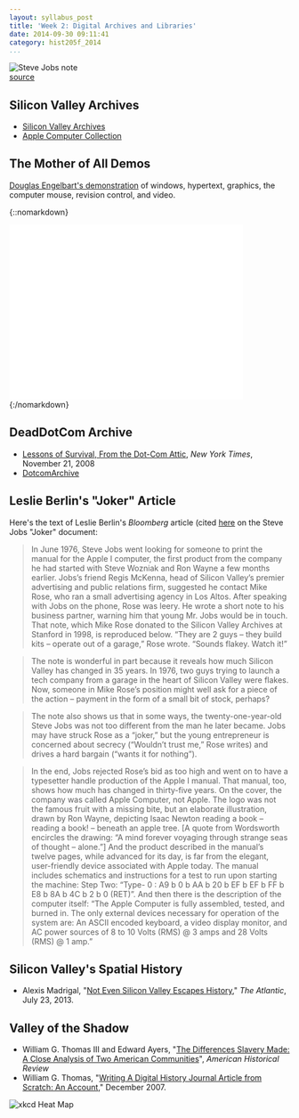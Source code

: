 ```yaml
---
layout: syllabus_post
title: 'Week 2: Digital Archives and Libraries'
date: 2014-09-30 09:11:41
category: hist205f_2014 
...
```


![Steve Jobs note][1]  
[source][2]

## Silicon Valley Archives

* [Silicon Valley Archives][3]
* [Apple Computer Collection][4]

## The Mother of All Demos

[Douglas Engelbart's demonstration][5] 
of windows, hypertext, graphics, the computer mouse, revision control, and 
video.

{::nomarkdown}
<iframe width="420" height="315" src="//www.youtube.com/embed/yJDv-zdhzMY" 
frameborder="0" allowfullscreen></iframe>
{:/nomarkdown}

## DeadDotCom Archive

* [Lessons of Survival, From the Dot-Com Attic][6], 
*New York Times*, November 21, 2008
* [DotcomArchive][7]

## Leslie Berlin's "Joker" Article

Here's the text of Leslie Berlin's *Bloomberg* article (cited [here][8] on the Steve Jobs "Joker" 
document:

> In June 1976, Steve Jobs went looking for someone to print the manual for 
> the Apple I computer, the first product from the company he had started with 
> Steve Wozniak and Ron Wayne a few months earlier. Jobs’s friend Regis 
> McKenna, head of Silicon Valley’s premier advertising and public relations 
> firm, suggested he contact Mike Rose, who ran a small advertising agency in 
> Los Altos.  After speaking with Jobs on the phone, Rose was leery.  He wrote 
> a short note to his business partner, warning him that young Mr. Jobs would 
> be in touch. That note, which Mike Rose donated to the Silicon Valley 
> Archives at Stanford in 1998, is reproduced below. “They are 2 guys – they 
> build kits – operate out of a garage,” Rose wrote. “Sounds flakey. Watch 
> it!”

> The note is wonderful in part because it reveals how much Silicon Valley has 
> changed in 35 years.  In 1976, two guys trying to launch a tech company from 
> a garage in the heart of Silicon Valley were flakes. Now, someone in Mike 
> Rose’s position might well ask for a piece of the action – payment in the 
> form of a small bit of stock, perhaps?

> The note also shows us that in some ways, the twenty-one-year-old Steve Jobs 
> was not too different from the man he later became.  Jobs may have struck 
> Rose as a “joker,” but the young entrepreneur is concerned about secrecy 
> (“Wouldn’t trust me,” Rose writes) and drives a hard bargain (“wants it for 
> nothing”).

> In the end, Jobs rejected Rose’s bid as too high and went on to have a 
> typesetter handle production of the Apple I manual.   That manual, too, 
> shows how much has changed in thirty-five years.  On the cover, the company 
> was called Apple Computer, not Apple.  The logo was not the famous fruit 
> with a missing bite, but an elaborate illustration, drawn by Ron Wayne, 
> depicting Isaac Newton reading a book – reading a book! – beneath an apple 
> tree.  [A quote from Wordsworth encircles the drawing: “A mind forever 
> voyaging through strange seas of thought – alone.”]
> And the product described in the manual’s twelve pages, while advanced for 
> its day, is far from the elegant, user-friendly device associated with Apple 
> today.  The manual includes schematics and instructions for a test to run 
> upon starting the machine:  Step Two: “Type- 0 : A9 b 0 b AA b 20 b EF b EF 
> b FF b E8 b 8A b 4C b 2 b 0 (RET)”.  And then there is the description of 
> the computer itself: “The Apple Computer is fully assembled, tested, and 
> burned in.  The only external devices necessary for operation of the system 
> are: An ASCII encoded keyboard, a video display monitor, and AC power 
> sources of 8 to 10 Volts (RMS) @ 3 amps and 28 Volts (RMS) @ 1 amp.”

## Silicon Valley's Spatial History

* Alexis Madrigal, "[Not Even Silicon Valley Escapes History][9]," *The Atlantic*, July 23, 2013.

## Valley of the Shadow

* William G. Thomas III and Edward Ayers, "[The Differences Slavery Made: A Close Analysis of Two American Communities][10]", *American Historical 
Review*
* William G. Thomas, "[Writing A Digital History Journal Article from Scratch: An Account][11]," December 2007.

![xkcd Heat Map][12]


[1]: /assets/img/jobs-flakey.jpg
[2]: http://www.mactrast.com/2011/12/steve-jobs-was-a-hard-bargaining-secretive-joker-according-to-1976-letter/
[3]: http://lib.stanford.edu/stanford-silicon-valley-archives
[4]: http://library.stanford.edu/areas/apple-computer-collections
[5]: http://web.stanford.edu/dept/SUL/library/extra4/sloan/MouseSite/1968Demo.html
[6]: http://www.nytimes.com/2008/11/23/business/23proto.html?scp=10&sq=%22Leslie+Berlin%22&st=nyt&_r=0
[7]: http://dotcomarchive.org/
[8]: http://web.stanford.edu/dept/SUL/library/extra4/sloan/MouseSite/1968Demo.html
[9]: http://www.theatlantic.com/technology/archive/2013/07/not-even-silicon-valley-escapes-history/277824/
[10]: http://www2.vcdh.virginia.edu/AHR/
[11]: http://digitalhistory.unl.edu/essays/thomasessay.php
[12]: http://imgs.xkcd.com/comics/heatmap.png
